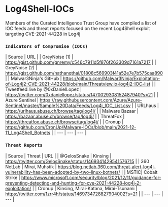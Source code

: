 # Log4Shell-IOCs

Members of the Curated Intelligence Trust Group have compiled a list of IOC feeds and threat reports focused on the recent Log4Shell exploit targeting CVE-2021-44228 in Log4j

### `Indicators of Compromise (IOCs)`

| Source | URL |
| GreyNoise (1) | https://gist.github.com/gnremy/c546c7911d5f876f263309d7161a7217 |
| GreyNoise (2) | https://gist.github.com/nathanqthai/01808c569903f41a52e7e7b575caa890 |
| Malwar3Ninja's GitHub | https://github.com/Malwar3Ninja/Exploitation-of-Log4j2-CVE-2021-44228/blob/main/Threatview.io-log4j2-IOC-list |
| Tweetfeed.live by @0xDanielLopez | https://twitter.com/0xdaniellopez/status/1470029308152487940?s=21 |
| Azure Sentinel | https://raw.githubusercontent.com/Azure/Azure-Sentinel/master/Sample%20Data/Feeds/Log4j_IOC_List.csv |
| URLhaus | https://urlhaus.abuse.ch/browse/tag/log4j/ |
| Malware Bazaar | https://bazaar.abuse.ch/browse/tag/log4j/ |
| ThreatFox | https://threatfox.abuse.ch/browse/tag/log4j/ |
| Cronup | https://github.com/CronUp/Malware-IOCs/blob/main/2021-12-11_Log4Shell_Botnets |
| --- | --- |  --- |

### `Threat Reports`

| Source | Threat | URL |
| @GelosSnake | Kinsing | https://twitter.com/GelosSnake/status/1469341429541576715 |
| 360 NetLab | Mirai, Muhstik | https://blog.netlab.360.com/threat-alert-log4j-vulnerability-has-been-adopted-by-two-linux-botnets/ |
| MSTIC| Cobalt Strike | https://www.microsoft.com/security/blog/2021/12/11/guidance-for-preventing-detecting-and-hunting-for-cve-2021-44228-log4j-2-exploitation/ |
| Cronup | Kinsing, Mirai-Katana, Mirai-Tsunami | https://twitter.com/1zrr4h/status/1469734728827904002?s=21 |
| --- | --- | --- |
